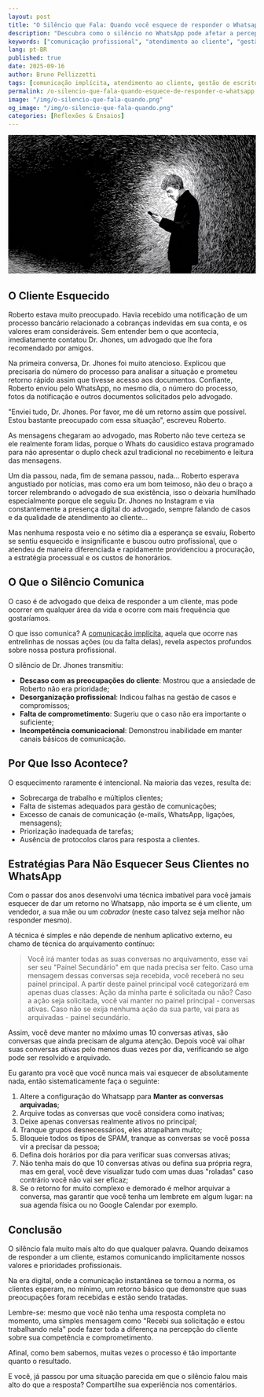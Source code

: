 ```yaml
---
layout: post
title: "O Silêncio que Fala: Quando você esquece de responder o Whatsapp"
description: "Descubra como o silêncio no WhatsApp pode afetar a percepção do cliente sobre seu escritório e aprenda estratégias para nunca deixar mensagens sem resposta."
keywords: ["comunicação profissional", "atendimento ao cliente", "gestão de escritório de advocacia", "WhatsApp no trabalho", "comunicação implícita", "retorno ao cliente"]
lang: pt-BR
published: true 
date: 2025-09-16
author: Bruno Pellizzetti
tags: [comunicação implícita, atendimento ao cliente, gestão de escritório]
permalink: /o-silencio-que-fala-quando-esquece-de-responder-o-whatsapp
image: "/img/o-silencio-que-fala-quando.png"
og_image: "/img/o-silencio-que-fala-quando.png"
categories: [Reflexões & Ensaios]
---
```


![Quando você esquece de responder o Whatsapp](/img/o-silencio-que-fala-quando.png)

## O Cliente Esquecido

Roberto estava muito preocupado. Havia recebido uma notificação de um processo bancário relacionado a cobranças indevidas em sua conta, e os valores eram consideráveis. Sem entender bem o que acontecia, imediatamente contatou Dr. Jhones, um advogado que lhe fora recomendado por amigos.

Na primeira conversa, Dr. Jhones foi muito atencioso. Explicou que precisaria do número do processo para analisar a situação e prometeu retorno rápido assim que tivesse acesso aos documentos. Confiante, Roberto enviou pelo WhatsApp, no mesmo dia, o número do processo, fotos da notificação e outros documentos solicitados pelo advogado.

"Enviei tudo, Dr. Jhones. Por favor, me dê um retorno assim que possível. Estou bastante preocupado com essa situação", escreveu Roberto.

As mensagens chegaram ao advogado, mas Roberto não teve certeza se ele realmente foram lidas, porque o Whats do causídico estava programado para não apresentar o duplo check azul tradicional no recebimento e leitura das mensagens.

Um dia passou, nada, fim de semana passou, nada... Roberto esperava angustiado por notícias, mas como era um bom teimoso, não deu o braço a torcer relembrando o advogado de sua existência, isso o deixaria humilhado especialmente porque ele seguiu Dr. Jhones no Instagram e via constantemente a presença digital do advogado, sempre falando de casos e da qualidade de atendimento ao cliente...

Mas nenhuma resposta veio e no sétimo dia a esperança se esvaíu, Roberto se sentiu esquecido e insignificante e buscou outro profissional, que o atendeu de maneira diferenciada e rapidamente providenciou a procuração, a estratégia processual e os custos de honorários.

## O Que o Silêncio Comunica

O caso é de advogado que deixa de responder a um cliente, mas pode ocorrer em qualquer área da vida e ocorre com mais frequência que gostaríamos.

O que isso comunica? A [comunicação implícita](https://www.brunopellizzetti.com.br/comunica%C3%A7%C3%A3o/2025/06/15/exemplos-de-comunicacao-implicita.html), aquela que ocorre nas entrelinhas de nossas ações (ou da falta delas), revela aspectos profundos sobre nossa postura profissional.

O silêncio de Dr. Jhones transmitiu:

- **Descaso com as preocupações do cliente**: Mostrou que a ansiedade de Roberto não era prioridade;
- **Desorganização profissional**: Indicou falhas na gestão de casos e compromissos;
- **Falta de comprometimento**: Sugeriu que o caso não era importante o suficiente;
- **Incompetência comunicacional**: Demonstrou inabilidade em manter canais básicos de comunicação.

## Por Que Isso Acontece?

O esquecimento raramente é intencional. Na maioria das vezes, resulta de:

- Sobrecarga de trabalho e múltiplos clientes;
- Falta de sistemas adequados para gestão de comunicações;
- Excesso de canais de comunicação (e-mails, WhatsApp, ligações, mensagens);
- Priorização inadequada de tarefas;
- Ausência de protocolos claros para resposta a clientes.

## Estratégias Para Não Esquecer Seus Clientes no WhatsApp

Com o passar dos anos desenvolvi uma técnica imbatível para você jamais esquecer de dar um retorno no Whatsapp, não importa se é um cliente, um vendedor, a sua mãe ou um _cobrador_ (neste caso talvez seja melhor não responder mesmo).

A técnica é simples e não depende de nenhum aplicativo externo, eu chamo de técnica do arquivamento contínuo:

> Você irá manter todas as suas conversas no arquivamento, esse vai ser seu "Painel Secundário" em que nada precisa ser feito. Caso uma mensagem dessas conversas seja recebida, você receberá no seu painel principal. A partir deste painel principal você categorizará em apenas duas classes: Ação da minha parte é solicitada ou não? Caso a ação seja solicitada, você vai manter no painel principal - conversas ativas. Caso não se exija nenhuma ação da sua parte, vai para as arquivadas - painel secundário.

Assim, você deve manter no máximo umas 10 conversas ativas, são conversas que ainda precisam de alguma atenção. Depois você vai olhar suas conversas ativas pelo menos duas vezes por dia, verificando se algo pode ser resolvido e arquivado.

Eu garanto pra você que você nunca mais vai esquecer de absolutamente nada, então sistematicamente faça o seguinte:

1. Altere a configuração do Whatsapp para **Manter as conversas arquivadas**;
2. Arquive todas as conversas que você considera como inativas;
3. Deixe apenas conversas realmente ativos no principal;
4. Tranque grupos desnecessários, eles atrapalham muito;
5. Bloqueie todos os tipos de SPAM, tranque as conversas se você possa vir a precisar da pessoa;
6. Defina dois horários por dia para verificar suas conversas ativas;
7. Não tenha mais do que 10 conversas ativas ou defina sua própria regra, mas em geral, você deve visualizar tudo com umas duas "roladas" caso contrário você não vai ser eficaz;
8. Se o retorno for muito complexo e demorado é melhor arquivar a conversa, mas garantir que você tenha um lembrete em algum lugar: na sua agenda física ou no Google Calendar por exemplo.

## Conclusão

O silêncio fala muito mais alto do que qualquer palavra. Quando deixamos de responder a um cliente, estamos comunicando implicitamente nossos valores e prioridades profissionais.

Na era digital, onde a comunicação instantânea se tornou a norma, os clientes esperam, no mínimo, um retorno básico que demonstre que suas preocupações foram recebidas e estão sendo tratadas.

Lembre-se: mesmo que você não tenha uma resposta completa no momento, uma simples mensagem como "Recebi sua solicitação e estou trabalhando nela" pode fazer toda a diferença na percepção do cliente sobre sua competência e comprometimento.

Afinal, como bem sabemos, muitas vezes o processo é tão importante quanto o resultado.

E você, já passou por uma situação parecida em que o silêncio falou mais alto do que a resposta? Compartilhe sua experiência nos comentários.